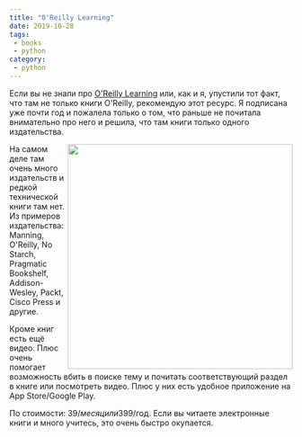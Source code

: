 ```yaml
---
title: "O'Reilly Learning"
date: 2019-10-28
tags:
 - books
 - python
category:
 - python
---
```


Если вы не знали про [O'Reilly Learning](https://learning.oreilly.com/) или, как и я, упустили тот факт, что там не только книги O'Reilly, рекомендую этот ресурс. Я подписана уже почти год и пожалела только о том, что раньше не почитала внимательно про него и решила, что там книги только одного издательства.

<img align="right" src="https://raw.githubusercontent.com/natenka/natenka.github.io/master/assets/images/oreilly_learning.jpg" width="400">

На самом деле там очень много издательств и редкой технической книги там нет. Из примеров издательства: Manning, O'Reilly, No Starch, Pragmatic Bookshelf, Addison-Wesley, Packt, Cisco Press и другие.

Кроме книг есть ещё видео. Плюс очень помогает возможность вбить в поиске тему и почитать соответствующий раздел в книге или посмотреть видео. Плюс у них есть удобное приложение на App Store/Google Play.

По стоимости: 39$/месяц или 399$/год. Если вы читаете электронные книги и много учитесь, это очень быстро окупается.
